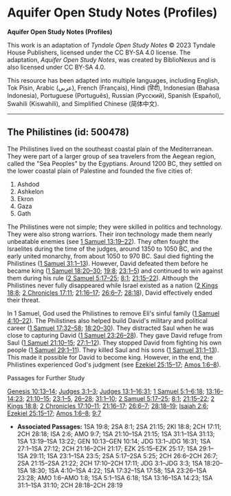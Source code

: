 # Aquifer Open Study Notes (Profiles)

**Aquifer Open Study Notes (Profiles)**

This work is an adaptation of *Tyndale Open Study Notes* © 2023 Tyndale House Publishers, licensed under the CC BY\-SA 4\.0 license. The adaptation, *Aquifer Open Study Notes*, was created by BiblioNexus and is also licensed under CC BY\-SA 4\.0\.

This resource has been adapted into multiple languages, including English, Tok Pisin, Arabic (عربي), French (Français), Hindi (हिंदी), Indonesian (Bahasa Indonesia), Portuguese (Português), Russian (Русский), Spanish (Español), Swahili (Kiswahili), and Simplified Chinese (简体中文).



--------------------------------

## The Philistines (id: 500478)

The Philistines lived on the southeast coastal plain of the Mediterranean. They were part of a larger group of sea travelers from the Aegean region, called the "Sea Peoples" by the Egyptians. Around 1200 BC, they settled on the lower coastal plain of Palestine and founded the five cities of: 

1. Ashdod
2. Ashkelon
3. Ekron
4. Gaza
5. Gath

The Philistines were not simple; they were skilled in politics and technology. They were also strong warriors. Their iron technology made them nearly unbeatable enemies (see [1 Samuel 13:19–22](https://ref.ly/1Sam13:19-1Sam13:22)). They often fought the Israelites during the time of the judges, around 1350 to 1050 BC, and the early united monarchy, from about 1050 to 970 BC. Saul died fighting the Philistines ([1 Samuel 31:1–13](https://ref.ly/1Sam31:1-1Sam31:13)). However, David defeated them before he became king ([1 Samuel 18:20–30](https://ref.ly/1Sam18:20-1Sam18:30); [19:8](https://ref.ly/1Sam19:8); [23:1–5](https://ref.ly/1Sam23:1-1Sam23:5)) and continued to win against them during his rule ([2 Samuel 5:17–25](https://ref.ly/2Sam5:17-2Sam5:25); [8:1](https://ref.ly/2Sam8:1); [21:15–22](https://ref.ly/2Sam21:15)). Although the Philistines never fully disappeared while Israel existed as a nation ([2 Kings 18:8](https://ref.ly/2Kgs18:8); [2 Chronicles 17:11](https://ref.ly/2Chr17:11); [21:16–17](https://ref.ly/2Chr21:16-2Chr21:17); [26:6–7](https://ref.ly/2Chr26:6-2Chr26:7); [28:18](https://ref.ly/2Chr28:18)), David effectively ended their threat.

In 1 Samuel, God used the Philistines to remove Eli's sinful family ([1 Samuel 4:10–22](https://ref.ly/1Sam4:10-1Sam4:22)). The Philistines also helped build David's military and political career ([1 Samuel 17:32–58](https://ref.ly/1Sam17:32-1Sam17:58); [18:20–30](https://ref.ly/1Sam18:20-1Sam18:30)). They distracted Saul when he was close to capturing David ([1 Samuel 23:26–28](https://ref.ly/1Sam23:26-1Sam23:28)). They gave David refuge from Saul ([1 Samuel 21:10–15](https://ref.ly/1Sam21:10-1Sam21:15); [27:1–12](https://ref.ly/1Sam27:1-1Sam27:12)). They stopped David from fighting his own people ([1 Samuel 29:1–11](https://ref.ly/1Sam29:1-1Sam29:11)). They killed Saul and his sons ([1 Samuel 31:1–13](https://ref.ly/1Sam31:1-1Sam31:13)). This made it possible for David to become king. However, in the end, the Philistines experienced God's judgment (see [Ezekiel 25:15–17](https://ref.ly/Ezek25:15-Ezek25:17); [Amos 1:6–8](https://ref.ly/Amos1:6-Amos1:8)).

Passages for Further Study

[Genesis 10:13–14](https://ref.ly/Gen10:13-Gen10:14); [Judges 3:1–3](https://ref.ly/Judg3:1-Judg3:3); [Judges 13:1–16:31](https://ref.ly/Judg13:1-Judg16:31); [1 Samuel 5:1–6:18](https://ref.ly/1Sam5:1-1Sam6:18); [13:16–14:23](https://ref.ly/1Sam13:16-1Sam14:23); [21:10–15](https://ref.ly/1Sam21:10-1Sam21:15); [23:1–5](https://ref.ly/1Sam23:1-1Sam23:5), [26–28](https://ref.ly/1Sam23:26-1Sam23:28); [31:1–10](https://ref.ly/1Sam31:1-1Sam31:10); [2 Samuel 5:17–25](https://ref.ly/2Sam5:17-2Sam5:25); [8:1](https://ref.ly/2Sam8:1); [21:15–22](https://ref.ly/2Sam21:15-2Sam21:22); [2 Kings 18:8](https://ref.ly/2Kgs18:8); [2 Chronicles 17:10–11](https://ref.ly/2Chr17:10-2Chr17:11); [21:16–17](https://ref.ly/2Chr21:16-2Chr21:17); [26:6–7](https://ref.ly/2Chr26:6-2Chr26:7); [28:18–19](https://ref.ly/2Chr28:18-2Chr28:19); [Isaiah 2:6](https://ref.ly/Isa2:6); [Ezekiel 25:15–17](https://ref.ly/Ezek25:15-Ezek25:17); [Amos 1:6–8](https://ref.ly/Amos1:6-Amos1:8); [9:7](https://ref.ly/Amos9:7)

* **Associated Passages:** 1SA 19:8; 2SA 8:1; 2SA 21:15; 2KI 18:8; 2CH 17:11; 2CH 28:18; ISA 2:6; AMO 9:7; 1SA 21:10–1SA 21:15; 1SA 31:1–1SA 31:13; 1SA 13:19–1SA 13:22; GEN 10:13–GEN 10:14; JDG 13:1–JDG 16:31; 1SA 27:1–1SA 27:12; 2CH 21:16–2CH 21:17; EZK 25:15–EZK 25:17; 1SA 29:1–1SA 29:11; 1SA 23:1–1SA 23:5; 2SA 5:17–2SA 5:25; 2CH 26:6–2CH 26:7; 2SA 21:15–2SA 21:22; 2CH 17:10–2CH 17:11; JDG 3:1–JDG 3:3; 1SA 18:20–1SA 18:30; 1SA 4:10–1SA 4:22; 1SA 17:32–1SA 17:58; 1SA 23:26–1SA 23:28; AMO 1:6–AMO 1:8; 1SA 5:1–1SA 6:18; 1SA 13:16–1SA 14:23; 1SA 31:1–1SA 31:10; 2CH 28:18–2CH 28:19

